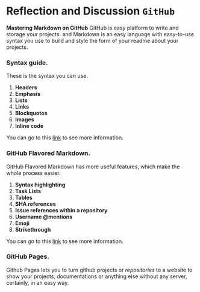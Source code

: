 # Reflection and Discussion **`GitHub`**
**Mastering Markdown on GitHub** GitHub is easy platform to write and storage your projects. and Markdown is an easy language with easy-to-use syntax you use to build and style the form of your readme about your projects. 

### Syntax guide.
These is the syntax you can use.
1. **Headers** 
2. **Emphasis**
3. **Lists** 
4. **Links**
5. **Blockquotes**
6. **Images**
7. **Inline code**

You can go to this [link](https://guides.github.com/features/mastering-markdown/) to see more information.

### GitHub Flavored Markdown.
GitHub Flavored Markdown has more useful features, which make the whole process easier.
1. **Syntax highlighting** 
2. **Task Lists**
3. **Tables** 
4. **SHA references**
5. **Issue references within a repository**
6. **Username @mentions**
7. **Emoji**
8. **Strikethrough**



You can go to this [link](https://guides.github.com/features/mastering-markdown/) to see more information. 

### GitHub Pages.
Github Pages lets you to turn github projects or *repositories* to a website to show your projects, documentations or anything else without any server, certainly, in an easy way.

